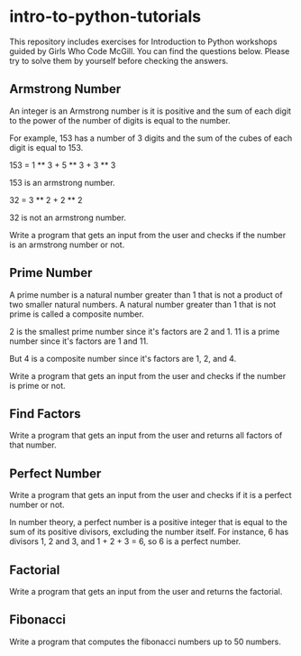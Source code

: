 # intro-to-python-tutorials 

This repository includes exercises for Introduction to Python workshops guided by Girls Who Code McGill. You can find the questions below. Please try to solve them by yourself before checking the answers.

## Armstrong Number

An integer is an Armstrong number is it is positive and the sum of each digit to the power of the number of digits is equal to the number.

For example, 153 has a number of 3 digits and the sum of the cubes of each digit is equal to 153.
  
  153 = 1 ** 3 + 5 ** 3 + 3 ** 3  
  
153 is an armstrong number.

  32 = 3 ** 2 + 2 ** 2
  
32 is not an armstrong number.

Write a program that gets an input from the user and checks if the number is an armstrong number or not.


## Prime Number 

A prime number is a natural number greater than 1 that is not a product of two smaller natural numbers. 
A natural number greater than 1 that is not prime is called a composite number.

2 is the smallest prime number since it's factors are 2 and 1.
11 is a prime number since it's factors are 1 and 11.

But 4 is a composite number since it's factors are 1, 2, and 4.

Write a program that gets an input from the user and checks if the number is prime or not.

## Find Factors

Write a program that gets an input from the user and returns all factors of that number.

## Perfect Number

Write a program that gets an input from the user and checks if it is a perfect number or not.

In number theory, a perfect number is a positive integer that is equal to the sum of its positive divisors, excluding the number itself. For instance, 6 has divisors 1, 2 and 3, and 1 + 2 + 3 = 6, so 6 is a perfect number.

## Factorial

Write a program that gets an input from the user and returns the factorial.

## Fibonacci

Write a program that computes the fibonacci numbers up to 50 numbers.

